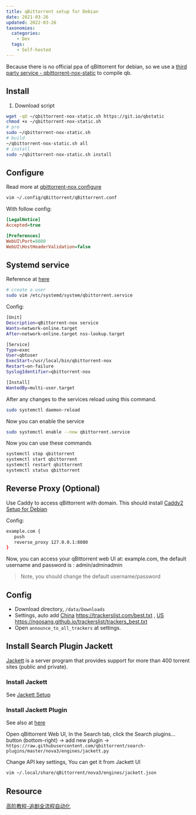 ```yaml
---
title: qBittorrent setup for Debian
date: 2021-03-26
updated: 2022-03-26
taxonomies:
  categories:
    - Dev
  tags:
    - Self-hosted
---
```


Because there is no official ppa of qBittorrent for debian, so we use a [third party service - qbittorrent-nox-static](https://github.com/userdocs/qbittorrent-nox-static) to compile qb.

<!-- more -->

## Install

1. Download script

```bash
wget -qO ~/qbittorrent-nox-static.sh https://git.io/qbstatic
chmod +x ~/qbittorrent-nox-static.sh
# pre
sudo ~/qbittorrent-nox-static.sh
# build
~/qbittorrent-nox-static.sh all
# install
sudo ~/qbittorrent-nox-static.sh install
```

## Configure

Read more at [qbittorrent-nox configure](https://userdocs.github.io/qbittorrent-nox-static/#/install-qbittorrent?id=configuring-qbittorrent)

```bash
vim ~/.config/qBittorrent/qBittorrent.conf
```

With follow config:

```ini
[LegalNotice]
Accepted=true

[Preferences]
WebUI\Port=8080
WebUI\HostHeaderValidation=false
```

## Systemd service

Reference at [here](https://userdocs.github.io/qbittorrent-nox-static/#/systemd)

```bash
# create a user
sudo vim /etc/systemd/system/qbittorrent.service
```

Config:

```bash
[Unit]
Description=qBittorrent-nox service
Wants=network-online.target
After=network-online.target nss-lookup.target

[Service]
Type=exec
User=qbtuser
ExecStart=/usr/local/bin/qbittorrent-nox
Restart=on-failure
SyslogIdentifier=qbittorrent-nox

[Install]
WantedBy=multi-user.target
```

After any changes to the services reload using this command.

```bash
sudo systemctl daemon-reload
```

Now you can enable the service

```bash
sudo systemctl enable --now qbittorrent.service
```

Now you can use these commands

```bash
systemctl stop qbittorrent
systemctl start qbittorrent
systemctl restart qbittorrent
systemctl status qbittorrent

```

## Reverse Proxy (Optional)

Use Caddy to access qBittorrent with domain. This should install [Caddy2 Setup for Debian](@/blog/caddy2-setup-for-debian.en.md)

Config:

```bash
example.com {
   push
   reverse_proxy 127.0.0.1:8080
}

```

Now, you can access your qBittorrent web UI at: example.com, the default username and password is : admin/adminadmin

> Note, you should change the default username/password

## Config

- Download directory, `/data/Downloads`
- Settings, auto add [China](https://github.com/XIU2/TrackersListCollection) <https://trackerslist.com/best.txt> , [US](https://github.com/ngosang/trackerslist) <https://ngosang.github.io/trackerslist/trackers_best.txt>
- Open `announce_to_all_trackers` at settings.

## Install Search Plugin Jackett

[Jackett](https://github.com/Jackett/Jackett) is a server program that provides support for more than 400 torrent sites (public and private).

### Install Jackett

See [Jackett Setup](@/blog/jackett-setup.md)

### Install Jackett Plugin

See also at [here](https://github.com/qbittorrent/search-plugins/wiki/How-to-configure-Jackett-plugin)

Open qBittorrent Web UI, In the Search tab, click the Search plugins... button (bottom-right) -> add new plugin -> `https://raw.githubusercontent.com/qbittorrent/search-plugins/master/nova3/engines/jackett.py`

Change API key settings, You can get it from Jackett UI

```bash
vim ~/.local/share/qBittorrent/nova3/engines/jackett.json
```

## Resource

[高阶教程-追剧全流程自动化](https://sleele.com/2020/03/16/高阶教程-追剧全流程自动化/)
